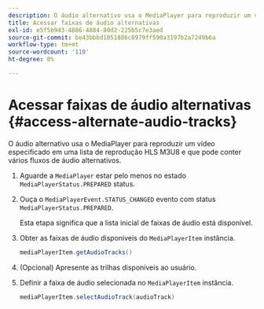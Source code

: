```yaml
---
description: O áudio alternativo usa o MediaPlayer para reproduzir um vídeo especificado em uma lista de reprodução HLS M3U8 e que pode conter vários fluxos de áudio alternativos.
title: Acessar faixas de áudio alternativas
exl-id: e5f5b943-4886-4884-80d2-225b5c7e3aed
source-git-commit: be43bbbd1051886c8979ff590a3197b2a7249b6a
workflow-type: tm+mt
source-wordcount: '110'
ht-degree: 0%

---
```


# Acessar faixas de áudio alternativas {#access-alternate-audio-tracks}

O áudio alternativo usa o MediaPlayer para reproduzir um vídeo especificado em uma lista de reprodução HLS M3U8 e que pode conter vários fluxos de áudio alternativos.

1. Aguarde a `MediaPlayer` estar pelo menos no estado `MediaPlayerStatus.PREPARED` status.
1. Ouça o `MediaPlayerEvent.STATUS_CHANGED` evento com status `MediaPlayerStatus.PREPARED`.

   Esta etapa significa que a lista inicial de faixas de áudio está disponível.

1. Obter as faixas de áudio disponíveis do `MediaPlayerItem` instância.

   ```java
   mediaPlayerItem.getAudioTracks()
   ```

1. (Opcional) Apresente as trilhas disponíveis ao usuário.
1. Definir a faixa de áudio selecionada no `MediaPlayerItem` instância.

   ```java
   mediaPlayerItem.selectAudioTrack(audioTrack)
   ```
